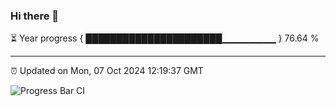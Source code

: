 ### Hi there 👋

⏳ Year progress { ██████████████████████▁▁▁▁▁▁▁▁ } 76.64 %

---

⏰ Updated on Mon, 07 Oct 2024 12:19:37 GMT

![Progress Bar CI](https://github.com/Shyam-Makwana/GitHub-Actions-Demo/workflows/Progress%20Bar%20CI/badge.svg)
